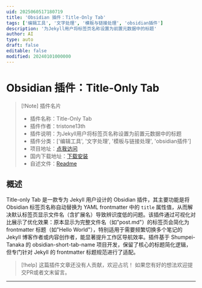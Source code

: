 ```yaml
---
uid: 2025060517180719
title: 'Obsidian 插件：Title-Only Tab'
tags: ['编辑工具', '文字处理', '模板与链接处理', 'obsidian插件']
description: '为Jekyll用户将标签页名称设置为前置元数据中的标题'
author: AI
type: auto
draft: false
editable: false
modified: 20240101000000
---
```


# Obsidian 插件：Title-Only Tab

> [!Note] 插件名片
> - 插件名称：Title-Only Tab
> - 插件作者：tristone13th
> - 插件说明：为Jekyll用户将标签页名称设置为前置元数据中的标题
> - 插件分类：['编辑工具', '文字处理', '模板与链接处理', 'obsidian插件']
> - 项目地址：[点我访问](https://github.com/tristone13th/obsidian-title-only-tab)
> - 国内下载地址：[下载安装](https://pkmer.cn/products/plugin/pluginMarket/?title-only-tab)
> - 自述文件：[Readme](https://ghproxy.net/https://raw.githubusercontent.com/tristone13th/obsidian-title-only-tab/main/README.md)



## 概述

Title-only Tab 是一款专为 Jekyll 用户设计的 Obsidian 插件，其主要功能是将 Obsidian 标签页名称自动替换为 YAML frontmatter 中的 `title` 属性值，从而解决默认标签页显示文件名（含扩展名）导致辨识度低的问题。该插件通过可视化对比展示了优化效果：原本显示为完整文件名（如"post.md"）的标签页会简化为 frontmatter 标题（如"Hello World"），特别适用于需要频繁切换多个笔记的 Jekyll 博客作者或内容创作者，能显著提升工作区导航效率。插件基于 Shumpei-Tanaka 的 obsidian-short-tab-name 项目开发，保留了核心的标题简化逻辑，但专门针对 Jekyll 的 frontmatter 标题规范进行了适配。


> [!help] 
> 这篇插件文章还没有人贡献，欢迎占坑！
> 如果您有好的想法欢迎提交PR或者文末留言。
> 

---



